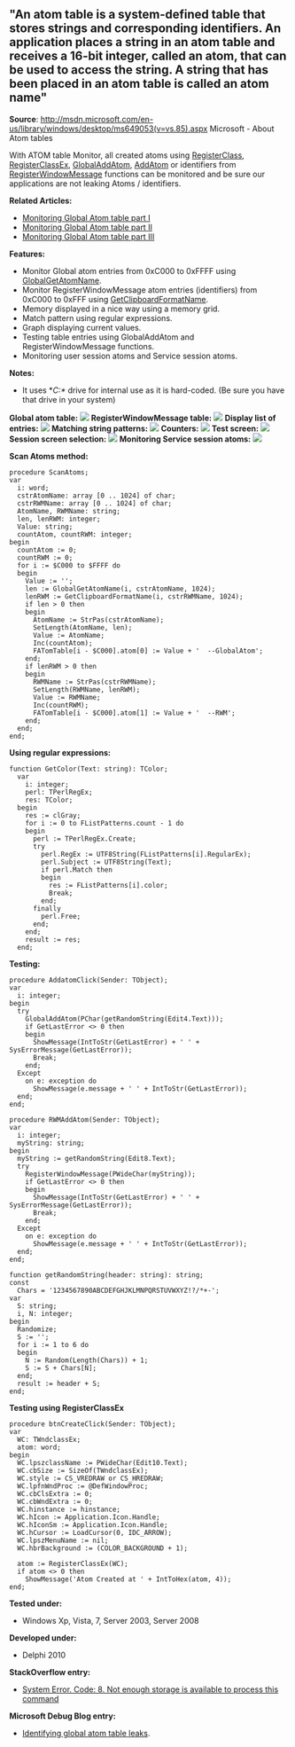 "An atom table is a system-defined table that stores strings and corresponding identifiers. An application places a string in an atom table and receives a 16-bit integer, called an atom, that can be used to access the string. A string that has been placed in an atom table is called an atom name"
--------------

**Source**: http://msdn.microsoft.com/en-us/library/windows/desktop/ms649053(v=vs.85).aspx Microsoft - About Atom tables

With ATOM table Monitor, all created atoms using [RegisterClass](http://msdn.microsoft.com/en-us/library/windows/desktop/ms633586(v=vs.85).aspx), [RegisterClassEx](http://msdn.microsoft.com/en-us/library/windows/desktop/ms633587(v=vs.85).aspx), [GlobalAddAtom](http://msdn.microsoft.com/en-us/library/windows/desktop/ms649060(v=vs.85).aspx), [AddAtom](http://msdn.microsoft.com/en-us/library/windows/desktop/ms649056(v=vs.85).aspx) or identifiers from [RegisterWindowMessage](http://msdn.microsoft.com/en-us/library/windows/desktop/ms644947(v=vs.85).aspx) functions can be monitored and be sure our applications are not leaking Atoms / identifiers.

**Related Articles:**
  - [Monitoring Global Atom table part I](http://thundaxsoftware.blogspot.com/2012/02/monitoring-global-atom-table-part-i.html)
  - [Monitoring Global Atom table part II](http://thundaxsoftware.blogspot.com/2012/02/monitoring-global-atom-table-part-ii.html)
  - [Monitoring Global Atom table part III](http://thundaxsoftware.blogspot.com/2012/02/monitoring-global-atom-table-part-iii.html)

**Features:**
  - Monitor Global atom entries from 0xC000 to 0xFFFF using [GlobalGetAtomName](http://msdn.microsoft.com/en-us/library/windows/desktop/ms649063(v=vs.85).aspx).
  - Monitor RegisterWindowMessage atom entries (identifiers) from 0xC000 to 0xFFF using [GetClipboardFormatName](http://msdn.microsoft.com/en-us/library/windows/desktop/ms649040(v=vs.85).aspx).
  - Memory displayed in a nice way using a memory grid.
  - Match pattern using regular expressions.
  - Graph displaying current values.
  - Testing table entries using GlobalAddAtom and RegisterWindowMessage functions.
  - Monitoring user session atoms and Service session atoms.

**Notes:**
  - It uses **C:\** drive for internal use as it is hard-coded. (Be sure you have that drive in your system)

**Global atom table:**
![](http://4.bp.blogspot.com/-D6tRXUP7M0M/T0LAwZpBEWI/AAAAAAAAC5s/DxauJez7r3M/s1600/monitor1.jpg)
**RegisterWindowMessage table:**
![](http://4.bp.blogspot.com/-Ra7SgHtpfEk/T0LAyP_Tm4I/AAAAAAAAC50/t2P3rgKyNzw/s1600/monitor2.jpg)
**Display list of entries:**
![](http://2.bp.blogspot.com/--MXjyf2Uy64/T0LA0mwkGrI/AAAAAAAAC58/lQjr1O8WVNo/s1600/monitor3.jpg)
**Matching string patterns:**
![](http://4.bp.blogspot.com/-o8E5rBf5s4Y/T0LA2JJj0pI/AAAAAAAAC6E/jId5MN2Yq8U/s1600/monitor4.jpg)
**Counters:**
![](http://1.bp.blogspot.com/-0w8YllG0ahk/T0LA3k-j-zI/AAAAAAAAC6M/YuVWBHP_eWc/s1600/monitor5.jpg)
**Test screen:**
![](http://2.bp.blogspot.com/-78qn1E24k1g/T0LA4_FeFvI/AAAAAAAAC6U/jAihiSGuF4Y/s1600/monitor6.jpg)
**Session screen selection:**
![](http://3.bp.blogspot.com/-wMA0s0HxjXI/T0k1SI7ENjI/AAAAAAAAC6s/26_L_TuX8Ec/s1600/v1.4Service.png)
**Monitoring Service session atoms:**
![](http://3.bp.blogspot.com/-RIsOXSEw4BU/T0k3K7DJ5tI/AAAAAAAAC60/ehV0fBX2RQ0/s1600/v1.4RWM.png)

**Scan Atoms method:**
```delphi
procedure ScanAtoms;
var
  i: word;
  cstrAtomName: array [0 .. 1024] of char;
  cstrRWMName: array [0 .. 1024] of char;
  AtomName, RWMName: string;
  len, lenRWM: integer;
  Value: string;
  countAtom, countRWM: integer;
begin
  countAtom := 0;
  countRWM := 0;
  for i := $C000 to $FFFF do
  begin
    Value := '';
    len := GlobalGetAtomName(i, cstrAtomName, 1024);
    lenRWM := GetClipboardFormatName(i, cstrRWMName, 1024);
    if len > 0 then
    begin
      AtomName := StrPas(cstrAtomName);
      SetLength(AtomName, len);
      Value := AtomName;
      Inc(countAtom);
      FATomTable[i - $C000].atom[0] := Value + '  --GlobalAtom';
    end;
    if lenRWM > 0 then
    begin
      RWMName := StrPas(cstrRWMName);
      SetLength(RWMName, lenRWM);
      Value := RWMName;
      Inc(countRWM);
      FATomTable[i - $C000].atom[1] := Value + '  --RWM';
    end;
  end;
end;
```

**Using regular expressions:**
```delphi
function GetColor(Text: string): TColor;
  var
    i: integer;
    perl: TPerlRegEx;
    res: TColor;
  begin
    res := clGray;
    for i := 0 to FListPatterns.count - 1 do
    begin
      perl := TPerlRegEx.Create;
      try
        perl.RegEx := UTF8String(FListPatterns[i].RegularEx);
        perl.Subject := UTF8String(Text);
        if perl.Match then
        begin
          res := FListPatterns[i].color;
          Break;
        end;
      finally
        perl.Free;
      end;
    end;
    result := res;
  end;
```

**Testing:**
```delphi
procedure AddatomClick(Sender: TObject);
var
  i: integer;
begin
  try
    GlobalAddAtom(PChar(getRandomString(Edit4.Text)));
    if GetLastError <> 0 then
    begin
      ShowMessage(IntToStr(GetLastError) + ' ' + SysErrorMessage(GetLastError));
      Break;
    end;
  Except
    on e: exception do
      ShowMessage(e.message + ' ' + IntToStr(GetLastError));
  end;
end;

procedure RWMAddAtom(Sender: TObject);
var
  i: integer;
  myString: string;
begin
  myString := getRandomString(Edit8.Text);
  try
    RegisterWindowMessage(PWideChar(myString));
    if GetLastError <> 0 then
    begin
      ShowMessage(IntToStr(GetLastError) + ' ' + SysErrorMessage(GetLastError));
      Break;
    end;
  Except
    on e: exception do
      ShowMessage(e.message + ' ' + IntToStr(GetLastError));
  end;
end;

function getRandomString(header: string): string;
const
  Chars = '1234567890ABCDEFGHJKLMNPQRSTUVWXYZ!?/*+-';
var
  S: string;
  i, N: integer;
begin
  Randomize;
  S := '';
  for i := 1 to 6 do
  begin
    N := Random(Length(Chars)) + 1;
    S := S + Chars[N];
  end;
  result := header + S;
end;
```

**Testing using RegisterClassEx**
```delphi
procedure btnCreateClick(Sender: TObject);
var
  WC: TWndclassEx;
  atom: word;
begin
  WC.lpszclassName := PWideChar(Edit10.Text);
  WC.cbSize := SizeOf(TWndclassEx);
  WC.style := CS_VREDRAW or CS_HREDRAW;
  WC.lpfnWndProc := @DefWindowProc;
  WC.cbClsExtra := 0;
  WC.cbWndExtra := 0;
  WC.hinstance := hinstance;
  WC.hIcon := Application.Icon.Handle;
  WC.hIconSm := Application.Icon.Handle;
  WC.hCursor := LoadCursor(0, IDC_ARROW);
  WC.lpszMenuName := nil;
  WC.hbrBackground := (COLOR_BACKGROUND + 1);

  atom := RegisterClassEx(WC);
  if atom <> 0 then
    ShowMessage('Atom Created at ' + IntToHex(atom, 4));
end;
```

**Tested under:**
  - Windows Xp, Vista, 7, Server 2003, Server 2008

**Developed under:**
  - Delphi 2010

**StackOverflow entry:**
  - [System Error. Code: 8. Not enough storage is available to process this command](http://stackoverflow.com/questions/507853/system-error-code-8-not-enough-storage-is-available-to-process-this-command/9066509#9066509)

**Microsoft Debug Blog entry:**
  - [Identifying global atom table leaks](http://blogs.msdn.com/b/ntdebugging/archive/2012/01/31/identifying-global-atom-table-leaks.aspx).
